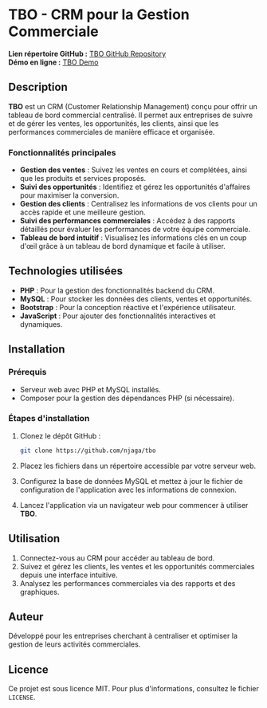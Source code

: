 # TBO - CRM pour la Gestion Commerciale

**Lien répertoire GitHub :** [TBO GitHub Repository](https://github.com/njaga/tbo)  
**Démo en ligne :** [TBO Demo](https://tbo.groupevigilus.com)

## Description

**TBO** est un CRM (Customer Relationship Management) conçu pour offrir un tableau de bord commercial centralisé. Il permet aux entreprises de suivre et de gérer les ventes, les opportunités, les clients, ainsi que les performances commerciales de manière efficace et organisée.

### Fonctionnalités principales

- **Gestion des ventes** : Suivez les ventes en cours et complétées, ainsi que les produits et services proposés.
- **Suivi des opportunités** : Identifiez et gérez les opportunités d'affaires pour maximiser la conversion.
- **Gestion des clients** : Centralisez les informations de vos clients pour un accès rapide et une meilleure gestion.
- **Suivi des performances commerciales** : Accédez à des rapports détaillés pour évaluer les performances de votre équipe commerciale.
- **Tableau de bord intuitif** : Visualisez les informations clés en un coup d'œil grâce à un tableau de bord dynamique et facile à utiliser.

## Technologies utilisées

- **PHP** : Pour la gestion des fonctionnalités backend du CRM.
- **MySQL** : Pour stocker les données des clients, ventes et opportunités.
- **Bootstrap** : Pour la conception réactive et l'expérience utilisateur.
- **JavaScript** : Pour ajouter des fonctionnalités interactives et dynamiques.

## Installation

### Prérequis

- Serveur web avec PHP et MySQL installés.
- Composer pour la gestion des dépendances PHP (si nécessaire).

### Étapes d'installation

1. Clonez le dépôt GitHub :
   ```bash
   git clone https://github.com/njaga/tbo
   ```

2. Placez les fichiers dans un répertoire accessible par votre serveur web.

3. Configurez la base de données MySQL et mettez à jour le fichier de configuration de l'application avec les informations de connexion.

4. Lancez l'application via un navigateur web pour commencer à utiliser **TBO**.

## Utilisation

1. Connectez-vous au CRM pour accéder au tableau de bord.
2. Suivez et gérez les clients, les ventes et les opportunités commerciales depuis une interface intuitive.
3. Analysez les performances commerciales via des rapports et des graphiques.

## Auteur

Développé pour les entreprises cherchant à centraliser et optimiser la gestion de leurs activités commerciales.

## Licence

Ce projet est sous licence MIT. Pour plus d'informations, consultez le fichier `LICENSE`.
